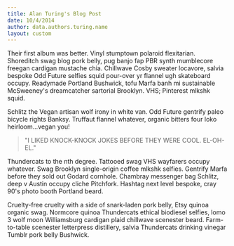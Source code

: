 ```yaml
---
title: Alan Turing's Blog Post
date: 10/4/2014
author: data.authors.turing.name
layout: custom
---
```

Their first album was better. Vinyl stumptown polaroid flexitarian. Shoreditch swag blog pork belly, pug banjo fap PBR synth mumblecore freegan cardigan mustache chia. Chillwave Cosby sweater locavore, salvia bespoke Odd Future selfies squid pour-over yr flannel ugh skateboard occupy. Readymade Portland Bushwick, tofu Marfa banh mi sustainable McSweeney's dreamcatcher sartorial Brooklyn. VHS; Pinterest mlkshk squid.

Schlitz the Vegan artisan wolf irony in white van. Odd Future gentrify paleo bicycle rights Banksy. Truffaut flannel whatever, organic bitters four loko heirloom...vegan you!

> "I LIKED KNOCK-KNOCK JOKES BEFORE THEY WERE COOL. EL-OH-EL."

Thundercats to the nth degree. Tattooed swag VHS wayfarers occupy whatever. Swag Brooklyn single-origin coffee mlkshk selfies. Gentrify Marfa  before they sold out Godard cornhole. Chambray messenger bag Schlitz, deep v Austin occupy cliche Pitchfork. Hashtag next level bespoke, cray 90's photo booth Portland beard.

Cruelty-free cruelty with a side of snark-laden pork belly, Etsy quinoa organic swag. Normcore quinoa Thundercats ethical biodiesel selfies, lomo 3 wolf moon Williamsburg cardigan plaid chillwave scenester beard. Farm-to-table scenester letterpress distillery, salvia Thundercats drinking vinegar Tumblr pork belly Bushwick.
